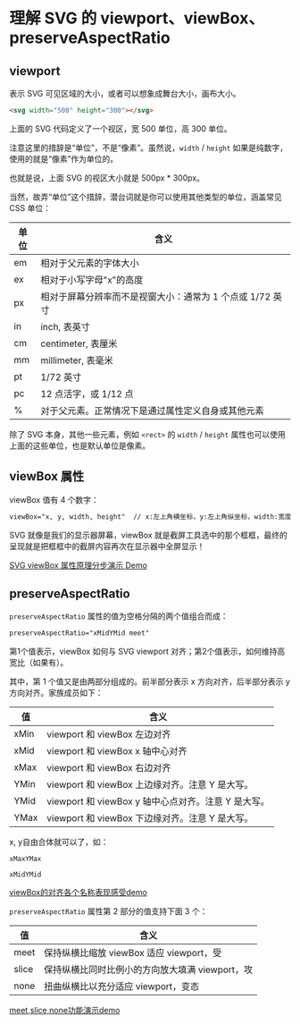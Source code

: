 理解 SVG 的 viewport、viewBox、preserveAspectRatio
===

## viewport
表示 SVG 可见区域的大小，或者可以想象成舞台大小，画布大小。
```html
<svg width="500" height="300"></svg>
```

上面的 SVG 代码定义了一个视区，宽 500 单位，高 300 单位。

注意这里的措辞是“单位”，不是“像素”。虽然说，`width` / `height` 如果是纯数字，使用的就是“像素”作为单位的。

也就是说，上面 SVG 的视区大小就是 500px * 300px。

当然，故弄“单位”这个措辞，潜台词就是你可以使用其他类型的单位，涵盖常见 CSS 单位：

| 单位 | 含义 |
| --- | --- |
| em | 相对于父元素的字体大小 |
| ex | 相对于小写字母"x"的高度 |
| px | 相对于屏幕分辨率而不是视窗大小：通常为 1 个点或 1/72 英寸 |
| in | inch, 表英寸
| cm | centimeter, 表厘米 |
| mm | millimeter, 表毫米 |
| pt | 1/72 英寸
| pc | 12 点活字，或 1/12 点 |
| %	 | 对于父元素。正常情况下是通过属性定义自身或其他元素 |

除了 SVG 本身，其他一些元素，例如 `<rect>` 的 `width` / `height` 属性也可以使用上面的这些单位，也是默认单位是像素。


## viewBox 属性
viewBox 值有 4 个数字：
```html
viewBox="x, y, width, height"  // x:左上角横坐标，y:左上角纵坐标，width:宽度，height:高度
```

SVG 就像是我们的显示器屏幕，viewBox 就是截屏工具选中的那个框框，最终的呈现就是把框框中的截屏内容再次在显示器中全屏显示！

[SVG viewBox 属性原理分步演示 Demo](http://www.zhangxinxu.com/study/201408/svg-viewbox-explain.html)


## preserveAspectRatio
`preserveAspectRatio` 属性的值为空格分隔的两个值组合而成：
```html
preserveAspectRatio="xMidYMid meet"
```

第1个值表示，viewBox 如何与 SVG viewport 对齐；第2个值表示，如何维持高宽比（如果有）。

其中，第 1 个值又是由两部分组成的。前半部分表示 x 方向对齐，后半部分表示 y 方向对齐。家族成员如下：

| 值 | 含义 |
| --- | --- |
| xMin | viewport 和 viewBox 左边对齐 |
| xMid | viewport 和 viewBox x 轴中心对齐 |
| xMax | viewport 和 viewBox 右边对齐 |
| YMin | viewport 和 viewBox 上边缘对齐。注意 Y 是大写。 |
| YMid | viewport 和 viewBox y 轴中心点对齐。注意 Y 是大写。 |
| YMax | viewport 和 viewBox 下边缘对齐。注意 Y 是大写。 |

x, y自由合体就可以了，如：
```
xMaxYMax

xMidYMid
```

[viewBox的对齐各个名称表现感受demo](http://www.zhangxinxu.com/study/201408/svg-viewbox-alignment.html)

`preserveAspectRatio` 属性第 2 部分的值支持下面 3 个：

| 值 | 含义 |
| --- | --- |
| meet | 保持纵横比缩放 viewBox 适应 viewport，受 |
| slice | 保持纵横比同时比例小的方向放大填满 viewport，攻 |
| none | 扭曲纵横比以充分适应 viewport，变态 |

[meet,slice,none功能演示demo](http://www.zhangxinxu.com/study/201408/svg-preserveaspectratio-meet-slice-none.html)